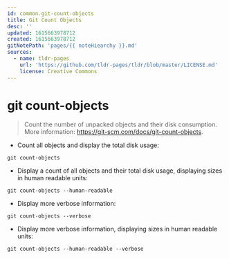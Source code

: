 ```yaml
---
id: common.git-count-objects
title: Git Count Objects
desc: ''
updated: 1615663978712
created: 1615663978712
gitNotePath: 'pages/{{ noteHiearchy }}.md'
sources:
  - name: tldr-pages
    url: 'https://github.com/tldr-pages/tldr/blob/master/LICENSE.md'
    license: Creative Commons
---
```

# git count-objects

> Count the number of unpacked objects and their disk consumption.
> More information: <https://git-scm.com/docs/git-count-objects>.

- Count all objects and display the total disk usage:

`git count-objects`

- Display a count of all objects and their total disk usage, displaying sizes in human readable units:

`git count-objects --human-readable`

- Display more verbose information:

`git count-objects --verbose`

- Display more verbose information, displaying sizes in human readable units:

`git count-objects --human-readable --verbose`

